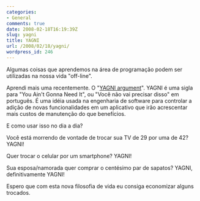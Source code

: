 ```yaml
---
categories:
- General
comments: true
date: 2008-02-18T16:19:39Z
slug: yagni
title: YAGNI
url: /2008/02/18/yagni/
wordpress_id: 246
---
```


Algumas coisas que aprendemos na área de programação podem ser utilizadas na nossa vida "off-line".

Aprendi mais uma recentemente. O "[YAGNI argument](http://en.wikipedia.org/wiki/You_Ain't_Gonna_Need_It)". YAGNI é uma sigla para "You Ain't Gonna Need It", ou "Você não vai precisar disso" em português. É uma idéia usada na engenharia de software para controlar a adição de novas funcionalidades em um aplicativo que irão acrescentar mais custos de manutenção do que benefícios.

E como usar isso no dia a dia?

Você está morrendo de vontade de trocar sua TV de 29 por uma de 42?  YAGNI!

Quer trocar o celular por um smartphone? YAGNI!

Sua esposa/namorada quer comprar o centésimo par de sapatos? YAGNI, definitivamente YAGNI!

Espero que com esta nova filosofia de vida eu consiga economizar alguns trocados.
